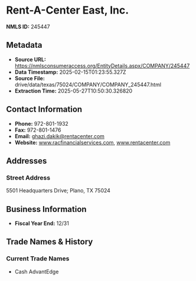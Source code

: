 # Rent-A-Center East, Inc.

**NMLS ID:** 245447

## Metadata
- **Source URL:** https://nmlsconsumeraccess.org/EntityDetails.aspx/COMPANY/245447
- **Data Timestamp:** 2025-02-15T01:23:55.327Z
- **Source File:** drive/data/texas/75024/COMPANY/COMPANY_245447.html
- **Extraction Time:** 2025-05-27T10:50:30.326820

## Contact Information
- **Phone:** 972-801-1932
- **Fax:** 972-801-1476
- **Email:** ghazi.dakik@rentacenter.com
- **Website:** www.racfinancialservices.com, www.rentacenter.com

## Addresses
### Street Address
5501 Headquarters Drive; Plano, TX 75024

## Business Information
- **Fiscal Year End:** 12/31

## Trade Names & History
### Current Trade Names
- Cash AdvantEdge
